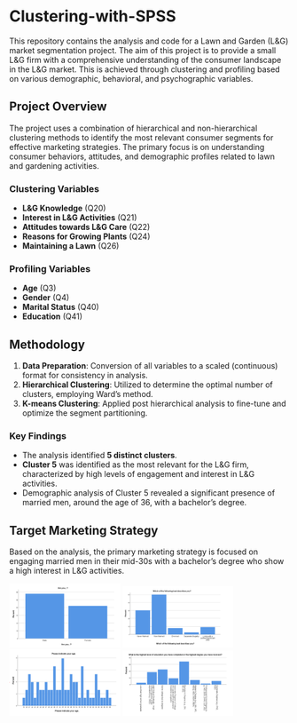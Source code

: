 # Clustering-with-SPSS

This repository contains the analysis and code for a Lawn and Garden (L&G) market segmentation project. The aim of this project is to provide a small L&G firm with a comprehensive understanding of the consumer landscape in the L&G market. This is achieved through clustering and profiling based on various demographic, behavioral, and psychographic variables.

## Project Overview
The project uses a combination of hierarchical and non-hierarchical clustering methods to identify the most relevant consumer segments for effective marketing strategies. The primary focus is on understanding consumer behaviors, attitudes, and demographic profiles related to lawn and gardening activities.

### Clustering Variables
- **L&G Knowledge** (Q20)
- **Interest in L&G Activities** (Q21)
- **Attitudes towards L&G Care** (Q22)
- **Reasons for Growing Plants** (Q24)
- **Maintaining a Lawn** (Q26)

### Profiling Variables
- **Age** (Q3)
- **Gender** (Q4)
- **Marital Status** (Q40)
- **Education** (Q41)

## Methodology
1. **Data Preparation**: Conversion of all variables to a scaled (continuous) format for consistency in analysis.
2. **Hierarchical Clustering**: Utilized to determine the optimal number of clusters, employing Ward’s method.
3. **K-means Clustering**: Applied post hierarchical analysis to fine-tune and optimize the segment partitioning.

### Key Findings
- The analysis identified **5 distinct clusters**.
- **Cluster 5** was identified as the most relevant for the L&G firm, characterized by high levels of engagement and interest in L&G activities.
- Demographic analysis of Cluster 5 revealed a significant presence of married men, around the age of 36, with a bachelor’s degree.

## Target Marketing Strategy
Based on the analysis, the primary marketing strategy is focused on engaging married men in their mid-30s with a bachelor’s degree who show a high interest in L&G activities.

<p float="left">
  <img src="/Analysis images/Gender Analysis.png" width="200" />
  <img src="/Analysis images/Marital Status Analysis.png" width="200" /> 
  <img src="/Analysis images/Age Analysis.png" width="200" />
  <img src="/Analysis images/Education Analysis.png" width="200" />
</p>
